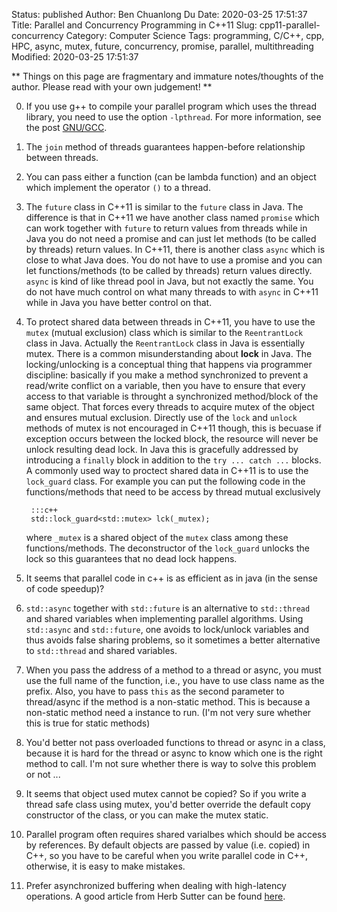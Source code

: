 Status: published
Author: Ben Chuanlong Du
Date: 2020-03-25 17:51:37
Title: Parallel and Concurrency Programming in C++11
Slug: cpp11-parallel-concurrency
Category: Computer Science
Tags: programming, C/C++, cpp, HPC, async, mutex, future, concurrency, promise, parallel, multithreading
Modified: 2020-03-25 17:51:37

**
Things on this page are fragmentary and immature notes/thoughts of the author.
Please read with your own judgement!
**


[GNU/GCC]: http://dclong.github.io/en/2012/06/tips-gcc-compiler/

0. If you use g++ to compile your parallel program which uses the thread library,
    you need to use the option `-lpthread`. 
    For more information, see the post [GNU/GCC][].

1. The `join` method of threads guarantees happen-before relationship between threads.

2. You can pass either a function (can be lambda function) and an object 
    which implement the operator `()` to a thread. 

3. The `future` class in C++11 is similar to the `future` class in Java. 
    The difference is that in C++11 we have another class named `promise` 
    which can work together with `future` to return values from threads 
    while in Java you do not need a promise and can just let methods (to be called by threads) return values. 
    In C++11, 
    there is another class `async` 
    which is close to what Java does. 
    You do not have to use a promise and you can let functions/methods (to be called by threads) return values directly. 
    `async` is kind of like thread pool in Java, 
    but not exactly the same. 
    You do not have much control on what many threads to with `async` in C++11
    while in Java you have better control on that.

4. To protect shared data between threads in C++11, 
    you have to use the `mutex` (mutual exclusion) class which is similar to the `ReentrantLock` class in Java. 
    Actually the `ReentrantLock` class in Java is essentially mutex. 
    There is a common misunderstanding about **lock** in Java.
    The locking/unlocking is a conceptual thing that happens via programmer discipline: 
    basically if you make a method synchronized to prevent a read/write conflict on a variable, 
    then you have to ensure that every access to that variable is throught a synchronized method/block of the same object. 
    That forces every threads to acquire mutex of the object and ensures mutual exclusion. 
    Directly use of the `lock` and `unlock` methods of mutex is not encouraged in C++11 though, 
    this is becuase if exception occurs between the locked block, 
    the resource will never be unlock resulting dead lock. 
    In Java this is gracefully addressed by introducing a `finally` block 
    in addition to the `try ... catch ...` blocks. 
    A commonly used way to proctect shared data in C++11 is to use the `lock_guard` class. 
    For example you can put the following code in the functions/methods 
    that need to be access by thread mutual exclusively

        :::c++
        std::lock_guard<std::mutex> lck(_mutex);

    where `_mutex` is a shared object of the `mutex` class among these functions/methods. 
    The deconstructor of the `lock_guard` unlocks the lock so this guarantees that no dead lock happens. 

0. It seems that parallel code in c++ is as efficient as in java (in the sense of code speedup)? 

1. `std::async` together with `std::future` is an alternative to `std::thread` 
    and shared variables when implementing parallel algorithms. 
    Using `std::async` and `std::future`, 
    one avoids to lock/unlock variables and thus avoids false sharing problems, 
    so it sometimes a better alternative to `std::thread` and shared variables. 

2. When you pass the address of a method to a thread or async, 
    you must use the full name of the function, 
    i.e., 
    you have to use class name as the prefix. 
    Also, 
    you have to pass `this` as the second parameter to thread/async if the method is a non-static method. 
    This is because a non-static method need a instance to run. 
    (I'm not very sure whether this is true for static methods)

3. You'd better not pass overloaded functions to thread or async in a class,
    because it is hard for the thread or async to know which one is the right method to call.
    I'm not sure whether there is way to solve this problem or not ...

4. It seems that object used mutex cannot be copied? 
    So if you write a thread safe class using mutex, 
    you'd better override the default copy constructor of the class,
    or you can make the mutex static. 

6. Parallel program often requires shared varialbes which should be access by references. 
    By default objects are passed by value (i.e. copied) in C++, 
    so you have to be careful when you write parallel code in C++,
    otherwise, 
    it is easy to make mistakes. 

7. Prefer asynchronized buffering when dealing with high-latency operations. 
    A good article from Herb Sutter can be found 
    [here](http://www.drdobbs.com/architecture-and-design/know-when-to-use-an-active-object-instea/227500074?pgno=1).


